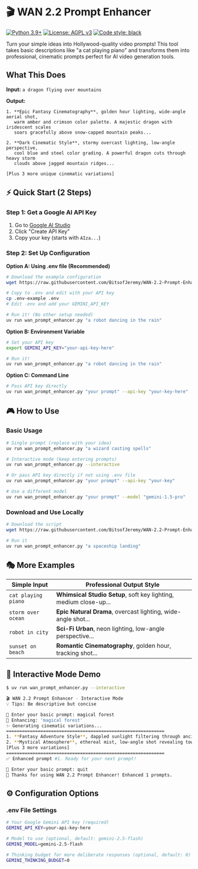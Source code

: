 # 🎬 WAN 2.2 Prompt Enhancer

[![Python 3.9+](https://img.shields.io/badge/python-3.9+-blue.svg)](https://www.python.org/downloads/)
[![License: AGPL v3](https://img.shields.io/badge/License-AGPL%20v3-blue.svg)](https://www.gnu.org/licenses/agpl-3.0)
[![Code style: black](https://img.shields.io/badge/code%20style-black-000000.svg)](https://github.com/psf/black)

Turn your simple ideas into Hollywood-quality video prompts! This tool takes basic descriptions like "a cat playing piano" and transforms them into professional, cinematic prompts perfect for AI video generation tools.

## What This Does

**Input:** `a dragon flying over mountains`

**Output:** 
```
1. **Epic Fantasy Cinematography**, golden hour lighting, wide-angle aerial shot, 
   warm amber and crimson color palette. A majestic dragon with iridescent scales 
   soars gracefully above snow-capped mountain peaks...

2. **Dark Cinematic Style**, stormy overcast lighting, low-angle perspective,
   cool blue and steel color grading. A powerful dragon cuts through heavy storm 
   clouds above jagged mountain ridges...

[Plus 3 more unique cinematic variations]
```

## ⚡ Quick Start (2 Steps)

### Step 1: Get a Google AI API Key
1. Go to [Google AI Studio](https://makersuite.google.com/app/apikey)
2. Click "Create API Key" 
3. Copy your key (starts with `AIza...`)

### Step 2: Set Up Configuration

**Option A: Using .env file (Recommended)**
```bash
# Download the example configuration
wget https://raw.githubusercontent.com/BitsofJeremy/WAN-2.2-Prompt-Enhancer/main/.env-example

# Copy to .env and edit with your API key
cp .env-example .env
# Edit .env and add your GEMINI_API_KEY

# Run it! (No other setup needed)
uv run wan_prompt_enhancer.py "a robot dancing in the rain"
```

**Option B: Environment Variable**
```bash
# Set your API key
export GEMINI_API_KEY="your-api-key-here"

# Run it!
uv run wan_prompt_enhancer.py "a robot dancing in the rain"
```

**Option C: Command Line**
```bash
# Pass API key directly
uv run wan_prompt_enhancer.py "your prompt" --api-key "your-key-here"
```

## 🎮 How to Use

### Basic Usage
```bash
# Single prompt (replace with your idea)
uv run wan_prompt_enhancer.py "a wizard casting spells"

# Interactive mode (keep entering prompts)
uv run wan_prompt_enhancer.py --interactive

# Or pass API key directly if not using .env file
uv run wan_prompt_enhancer.py "your prompt" --api-key "your-key"

# Use a different model
uv run wan_prompt_enhancer.py "your prompt" --model "gemini-1.5-pro"
```

### Download and Use Locally
```bash
# Download the script
wget https://raw.githubusercontent.com/BitsofJeremy/WAN-2.2-Prompt-Enhancer/main/wan_prompt_enhancer.py

# Run it
uv run wan_prompt_enhancer.py "a spaceship landing"
```

## 🎭 More Examples

| Simple Input | Professional Output Style |
|-------------|----------------------------|
| `cat playing piano` | **Whimsical Studio Setup**, soft key lighting, medium close-up... |
| `storm over ocean` | **Epic Natural Drama**, overcast lighting, wide-angle shot... |
| `robot in city` | **Sci-Fi Urban**, neon lighting, low-angle perspective... |
| `sunset on beach` | **Romantic Cinematography**, golden hour, tracking shot... |

## 🔧 Interactive Mode Demo

```bash
$ uv run wan_prompt_enhancer.py --interactive

🎬 WAN 2.2 Prompt Enhancer - Interactive Mode
💡 Tips: Be descriptive but concise

📝 Enter your basic prompt: magical forest
🎯 Enhancing: 'magical forest'
✨ Generating cinematic variations...
============================================================
1. **Fantasy Adventure Style**, dappled sunlight filtering through ancient trees...
2. **Mystical Atmosphere**, ethereal mist, low-angle shot revealing towering oaks...
[Plus 3 more variations]
============================================================
✅ Enhanced prompt #1. Ready for your next prompt!

📝 Enter your basic prompt: quit
👋 Thanks for using WAN 2.2 Prompt Enhancer! Enhanced 1 prompts.
```

## ⚙️ Configuration Options

### .env File Settings
```bash
# Your Google Gemini API key (required)
GEMINI_API_KEY=your-api-key-here

# Model to use (optional, default: gemini-2.5-flash)
GEMINI_MODEL=gemini-2.5-flash

# Thinking budget for more deliberate responses (optional, default: 0)
GEMINI_THINKING_BUDGET=0
```
